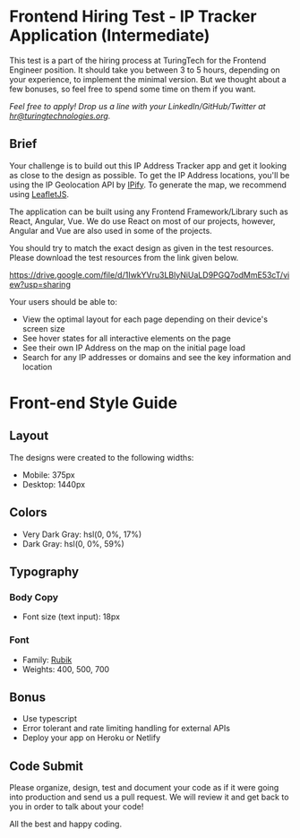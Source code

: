 # Frontend Hiring Test - IP Tracker Application (Intermediate)

This test is a part of the hiring process at TuringTech for the Frontend Engineer position. It should take you between 3 to 5 hours, depending on your experience, to implement the minimal version. But we thought about a few bonuses, so feel free to spend some time on them if you want.

*Feel free to apply! Drop us a line with your LinkedIn/GitHub/Twitter at hr@turingtechnologies.org.*

## Brief

Your challenge is to build out this IP Address Tracker app and get it looking as close to the design as possible. To get the IP Address locations, you'll be using the IP Geolocation API by [IPify](https://geo.ipify.org/). To generate the map, we recommend using [LeafletJS](https://leafletjs.com/).

The application can be built using any Frontend Framework/Library such as React, Angular, Vue. We do use React on most of our projects, however, Angular and Vue are also used in some of the projects.

You should try to match the exact design as given in the test resources. Please download the test resources from the link given below.

https://drive.google.com/file/d/1IwkYVru3LBlyNiUaLD9PGQ7odMmE53cT/view?usp=sharing

Your users should be able to:

- View the optimal layout for each page depending on their device's screen size
- See hover states for all interactive elements on the page
- See their own IP Address on the map on the initial page load
- Search for any IP addresses or domains and see the key information and location

# Front-end Style Guide

## Layout

The designs were created to the following widths:

- Mobile: 375px
- Desktop: 1440px

## Colors

- Very Dark Gray: hsl(0, 0%, 17%)
- Dark Gray: hsl(0, 0%, 59%)

## Typography

### Body Copy

- Font size (text input): 18px

### Font

- Family: [Rubik](https://fonts.google.com/specimen/Rubik)
- Weights: 400, 500, 700


## Bonus

- Use typescript
- Error tolerant and rate limiting handling for external APIs
- Deploy your app on Heroku or Netlify


## Code Submit
Please organize, design, test and document your code as if it were going into production and send us a pull request. We will review it and get back to you in order to talk about your code! 

All the best and happy coding.
